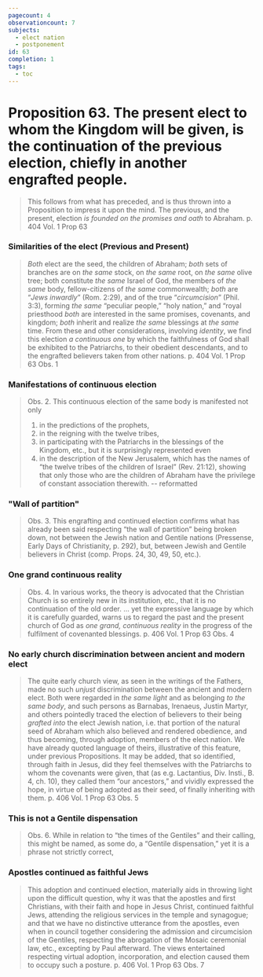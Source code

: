 ```yaml
---
pagecount: 4
observationcount: 7
subjects:
  - elect nation
  - postponement
id: 63
completion: 1
tags:
  - toc
---
```

# Proposition 63. The present elect to whom the Kingdom will be given, is the continuation of the previous election, chiefly in another engrafted people.

>This follows from what has preceded, and is thus thrown into a Proposition to impress it upon the mind. The previous, and the present, election *is founded on the promises and oath* to Abraham.
>p. 404 Vol. 1 Prop 63
### Similarities of the elect (Previous and Present)
>*Both* elect are the seed, the children of Abraham; *both* sets of branches are on *the same* stock, on *the same* root, on *the same* olive tree; both constitute *the same* Israel of God, the members of *the same* body, fellow-citizens of *the same* commonwealth; *both* are “*Jews inwardly*” (Rom. 2:29), and of the true “*circumcision*” (Phil. 3:3), forming *the same* “peculiar people,” “holy nation,” and “royal priesthood *both* are interested in the same promises, covenants, and kingdom; *both* inherit and realize *the same* blessings at *the same* time. From these and other considerations, involving *identity*, we find this election *a continuous one* by which the faithfulness of God shall be exhibited to the Patriarchs, to their obedient descendants, and to the engrafted believers taken from other nations.
>p. 404 Vol. 1 Prop 63 Obs. 1
### Manifestations of continuous election
>Obs. 2. This continuous election of the same body is manifested not only 
>1. in the predictions of the prophets, 
>2. in the reigning with the twelve tribes, 
>3. in participating with the Patriarchs in the blessings of the Kingdom, etc., but it is surprisingly represented even 
>4. in the description of the New Jerusalem, which has the names of “the twelve tribes of the children of Israel” (Rev. 21:12), showing that only those who are the children of Abraham have the privilege of constant association therewith.
>-- reformatted
### "Wall of partition"
>Obs. 3. This engrafting and continued election confirms what has already been said respecting “the wall of partition” being broken down, not between the Jewish nation and Gentile nations (Pressense, Early Days of Christianity, p. 292), but, between Jewish and Gentile believers in Christ (comp. Props. 24, 30, 49, 50, etc.).
### One grand continuous reality
>Obs. 4. In various works, the theory is advocated that the Christian Church is so entirely new in its institution, etc., that it is no continuation of the old order.
>...
>yet the expressive language by which it is carefully guarded, warns us to regard the past and the present church of God as *one grand, continuous reality* in the progress of the fulfilment of covenanted blessings.
>p. 406 Vol. 1 Prop 63 Obs. 4
### No early church discrimination between ancient and modern elect
>The quite early church view, as seen in the writings of the Fathers, made no such *unjust* discrimination between the ancient and modern elect. Both were regarded in *the same light* and as belonging *to the same body*, and such persons as Barnabas, Irenaeus, Justin Martyr, and others pointedly traced the election of believers to their being *grafted into* the elect Jewish nation, i.e. that portion of the natural seed of Abraham which also believed and rendered obedience, and thus becoming, through adoption, members of the elect nation. We have already quoted language of theirs, illustrative of this feature, under previous Propositions. It may be added, that so identified, through faith in Jesus, did they feel themselves with the Patriarchs to whom the covenants were given, that (as e.g. Lactantius, Div. Insti., B. 4, ch. 10), they called them “our ancestors,” and vividly expressed the hope, in virtue of being adopted as their seed, of finally inheriting with them.
>p. 406 Vol. 1 Prop 63 Obs. 5
### This is not a Gentile dispensation
>Obs. 6. While in relation to “the times of the Gentiles” and their calling, this might be named, as some do, a “Gentile dispensation,” yet it is a phrase not strictly correct,
### Apostles continued as faithful Jews
>This adoption and continued election, materially aids in throwing light upon the difficult question, why it was that the apostles and first Christians, with their faith and hope in Jesus Christ, continued faithful Jews, attending the religious services in the temple and synagogue; and that we have no distinctive utterance from the apostles, even when in council together considering the admission and circumcision of the Gentiles, respecting the abrogation of the Mosaic ceremonial law, etc., excepting by Paul afterward. The views entertained respecting virtual adoption, incorporation, and election caused them to occupy such a posture.
>p. 406 Vol. 1 Prop 63 Obs. 7















